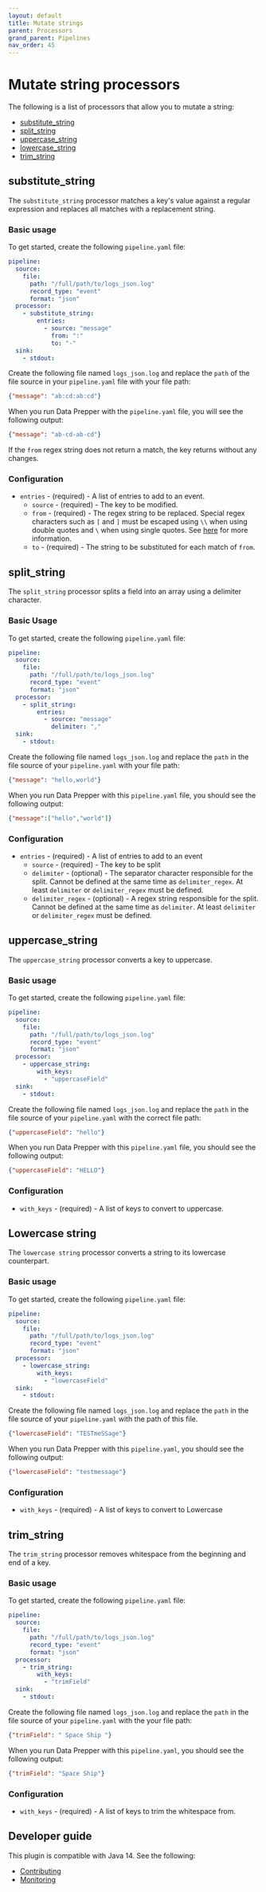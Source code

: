 ```yaml
---
layout: default
title: Mutate strings
parent: Processors
grand_parent: Pipelines
nav_order: 45
---
```


# Mutate string processors

<!--- Need intro text on what mutate string processors do as a whole.--->

The following is a list of processors that allow you to mutate a string:

* [substitute_string](#substitutestringprocessor)
* [split_string](#splitstringprocessor)
* [uppercase_string](#uppercasestringprocessor)
* [lowercase_string](#lowercasestringprocessor)
* [trim_string](#trimstringprocessor)

<!--- Is it necessary to provide this list, or to link to the processors within this page?--->


## substitute_string

The `substitute_string` processor matches a key's value against a regular expression and replaces all matches with a replacement string.

### Basic usage

To get started, create the following `pipeline.yaml` file:

```yaml
pipeline:
  source:
    file:
      path: "/full/path/to/logs_json.log"
      record_type: "event"
      format: "json"
  processor:
    - substitute_string:
        entries:
          - source: "message"
            from: ":"
            to: "-"
  sink:
    - stdout:
```

Create the following file named `logs_json.log` and replace the `path` of the file source in your `pipeline.yaml` file with your file path:

```json
{"message": "ab:cd:ab:cd"}
```

When you run Data Prepper with the `pipeline.yaml` file, you will see the following output:

```json
{"message": "ab-cd-ab-cd"}
```

If the `from` regex string does not return a match, the key returns without any changes.

### Configuration

<!--- Are these paramters? How are these items used? Need some intro text here.--->

* `entries` - (required) - A list of entries to add to an event.
    * `source` - (required) - The key to be modified.
    * `from` - (required) - The regex string to be replaced. Special regex characters such as `[` and `]` must be escaped using `\\` when using double quotes and `\` when using single quotes. See [here](https://docs.oracle.com/en/java/javase/17/docs/api/java.base/java/util/regex/Pattern.html) for more information.
    * `to` - (required) - The string to be substituted for each match of `from`.
    

## split_string

The `split_string` processor splits a field into an array using a delimiter character.

### Basic Usage

To get started, create the following `pipeline.yaml` file:

```yaml
pipeline:
  source:
    file:
      path: "/full/path/to/logs_json.log"
      record_type: "event"
      format: "json"
  processor:
    - split_string:
        entries:
          - source: "message"
            delimiter: ","
  sink:
    - stdout:
```

Create the following file named `logs_json.log` and replace the `path` in the file source of your `pipeline.yaml` with your file path:

```json
{"message": "hello,world"}
```
When you run Data Prepper with this `pipeline.yaml` file, you should see the following output:

```json
{"message":["hello","world"]}
```

### Configuration

<!--- Are these paramters? How are these items used? Need some intro text here.--->

* `entries` - (required) - A list of entries to add to an event
    * `source` - (required) - The key to be split
    * `delimiter` - (optional) - The separator character responsible for the split. Cannot be defined at the same time as `delimiter_regex`. At least `delimiter` or `delimiter_regex` must be defined.
    * `delimiter_regex` - (optional) - A regex string responsible for the split. Cannot be defined at the same time as `delimiter`. At least `delimiter` or `delimiter_regex` must be defined.

## uppercase_string

The `uppercase_string` processor converts a key to uppercase.

### Basic usage

To get started, create the following `pipeline.yaml` file:

```yaml
pipeline:
  source:
    file:
      path: "/full/path/to/logs_json.log"
      record_type: "event"
      format: "json"
  processor:
    - uppercase_string:
        with_keys:
          - "uppercaseField"
  sink:
    - stdout:
```

Create the following file named `logs_json.log` and replace the `path` in the file source of your `pipeline.yaml` with the correct file path:

```json
{"uppercaseField": "hello"}
```
When you run Data Prepper with this `pipeline.yaml` file, you should see the following output:

```json
{"uppercaseField": "HELLO"}
```

### Configuration

<!--- Are these paramters? How are these items used? Need some intro text here.--->

* `with_keys` - (required) - A list of keys to convert to uppercase.


## Lowercase string

The `lowercase string` processor converts a string to its lowercase counterpart.

### Basic usage

To get started, create the following `pipeline.yaml` file:

```yaml
pipeline:
  source:
    file:
      path: "/full/path/to/logs_json.log"
      record_type: "event"
      format: "json"
  processor:
    - lowercase_string:
        with_keys:
          - "lowercaseField"
  sink:
    - stdout:
```

Create the following file named `logs_json.log` and replace the `path` in the file source of your `pipeline.yaml` with the path of this file.

```json
{"lowercaseField": "TESTmeSSage"}
```
When you run Data Prepper with this `pipeline.yaml`, you should see the following output:

```json
{"lowercaseField": "testmessage"}
```

### Configuration

<!--- Are these paramters? How are these items used? Need some intro text here.--->

* `with_keys` - (required) - A list of keys to convert to Lowercase

## trim_string

The `trim_string` processor removes whitespace from the beginning and end of a key.

### Basic usage

To get started, create the following `pipeline.yaml` file:

```yaml
pipeline:
  source:
    file:
      path: "/full/path/to/logs_json.log"
      record_type: "event"
      format: "json"
  processor:
    - trim_string:
        with_keys:
          - "trimField"
  sink:
    - stdout:
```

Create the following file named `logs_json.log` and replace the `path` in the file source of your `pipeline.yaml` with the your file path:

```json
{"trimField": " Space Ship "}
```
When you run Data Prepper with this `pipeline.yaml`, you should see the following output:

```json
{"trimField": "Space Ship"}
```

### Configuration

<!--- Are these paramters? How are these items used? Need some intro text here.--->

* `with_keys` - (required) - A list of keys to trim the whitespace from.


## Developer guide

This plugin is compatible with Java 14. See the following:

- [Contributing](https://github.com/opensearch-project/data-prepper/blob/main/CONTRIBUTING.md)
- [Monitoring]({{site.url}}{{site.baseurl}}/data-prepper/monitoring/) <!--- Is this correct?---> 
